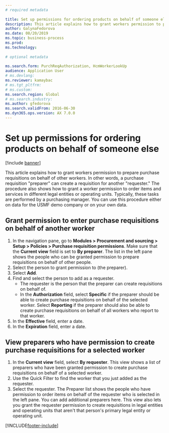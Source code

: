 ```yaml
--- 
# required metadata 
 
title: Set up permissions for ordering products on behalf of someone else
description: This article explains how to grant workers permission to prepare purchase requisitions on behalf of other workers. 
author: GalynaFedorova
ms.date: 08/20/2019
ms.topic: business-process 
ms.prod:  
ms.technology:  
 
# optional metadata 
 
ms.search.form: PurchReqAuthorization, HcmWorkerLookUp   
audience: Application User 
# ms.devlang:  
ms.reviewer: kamaybac
# ms.tgt_pltfrm:  
# ms.custom:  
ms.search.region: Global
# ms.search.industry: 
ms.author: gfedorova
ms.search.validFrom: 2016-06-30 
ms.dyn365.ops.version: AX 7.0.0 
---
```

# Set up permissions for ordering products on behalf of someone else

[!include [banner](../../includes/banner.md)]

This article explains how to grant workers permission to prepare purchase requisitions on behalf of other workers. In other words, a purchase requisition "preparer" can create a requisition for another "requester." The procedure also shows how to grant a worker permission to order items and services in different legal entities or operating units. Typically, these tasks are performed by a purchasing manager. You can use this procedure either on data for the USMF demo company or on your own data.


## Grant permission to enter purchase requisitions on behalf of another worker
1. In the navigation pane, go to **Modules > Procurement and sourcing > Setup > Policies > Purchase requisition permissions**. Make sure that the **Current view** field is set to **By preparer**. The list in the left pane shows the people who can be granted permission to prepare requisitions on behalf of other people.  
2. Select the person to grant permission to (the preparer).
3. Select **Add**.
4. Find and select the person to add as a requester.
    - The requester is the person that the preparer can create requisitions on behalf of.  
    - In the **Authorization** field, select **Specific** if the preparer should be able to create purchase requisitions on behalf of the selected worker. Select **Reporting** if the preparer should also be able to create purchase requisitions on behalf of all workers who report to that worker.  
5. In the **Effective** field, enter a date.
6. In the **Expiration** field, enter a date.

## View preparers who have permission to create purchase requisitions for a selected worker
1. In the **Current view** field, select **By requester**. This view shows a list of preparers who have been granted permission to create purchase requisitions on behalf of a selected worker.  
2. Use the Quick Filter to find the worker that you just added as the requester.
3. Select the requester. The Preparer list shows the people who have permission to order items on behalf of the requester who is selected in the left pane.  You can add additional preparers here. This view also lets you grant the requester permission to create requisitions in legal entities and operating units that aren't that person's primary legal entity or operating unit.  



[!INCLUDE[footer-include](../../../includes/footer-banner.md)]